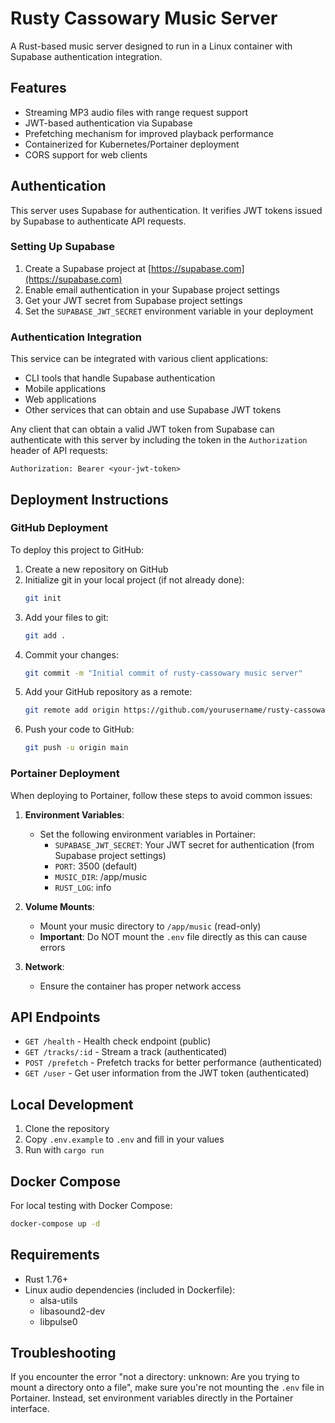 # Rusty Cassowary Music Server

A Rust-based music server designed to run in a Linux container with Supabase authentication integration.

## Features

- Streaming MP3 audio files with range request support
- JWT-based authentication via Supabase
- Prefetching mechanism for improved playback performance
- Containerized for Kubernetes/Portainer deployment
- CORS support for web clients

## Authentication

This server uses Supabase for authentication. It verifies JWT tokens issued by Supabase to authenticate API requests.

### Setting Up Supabase

1. Create a Supabase project at [https://supabase.com](https://supabase.com)
2. Enable email authentication in your Supabase project settings
3. Get your JWT secret from Supabase project settings
4. Set the `SUPABASE_JWT_SECRET` environment variable in your deployment

### Authentication Integration

This service can be integrated with various client applications:

- CLI tools that handle Supabase authentication
- Mobile applications
- Web applications
- Other services that can obtain and use Supabase JWT tokens

Any client that can obtain a valid JWT token from Supabase can authenticate with this server by including the token in the `Authorization` header of API requests:

```
Authorization: Bearer <your-jwt-token>
```

## Deployment Instructions

### GitHub Deployment

To deploy this project to GitHub:

1. Create a new repository on GitHub
2. Initialize git in your local project (if not already done):
   ```bash
   git init
   ```
3. Add your files to git:
   ```bash
   git add .
   ```
4. Commit your changes:
   ```bash
   git commit -m "Initial commit of rusty-cassowary music server"
   ```
5. Add your GitHub repository as a remote:
   ```bash
   git remote add origin https://github.com/yourusername/rusty-cassowary.git
   ```
6. Push your code to GitHub:
   ```bash
   git push -u origin main
   ```

### Portainer Deployment

When deploying to Portainer, follow these steps to avoid common issues:

1. **Environment Variables**: 
   - Set the following environment variables in Portainer:
     - `SUPABASE_JWT_SECRET`: Your JWT secret for authentication (from Supabase project settings)
     - `PORT`: 3500 (default)
     - `MUSIC_DIR`: /app/music
     - `RUST_LOG`: info

2. **Volume Mounts**:
   - Mount your music directory to `/app/music` (read-only)
   - **Important**: Do NOT mount the `.env` file directly as this can cause errors

3. **Network**:
   - Ensure the container has proper network access

## API Endpoints

- `GET /health` - Health check endpoint (public)
- `GET /tracks/:id` - Stream a track (authenticated)
- `POST /prefetch` - Prefetch tracks for better performance (authenticated)
- `GET /user` - Get user information from the JWT token (authenticated)

## Local Development

1. Clone the repository
2. Copy `.env.example` to `.env` and fill in your values
3. Run with `cargo run`

## Docker Compose

For local testing with Docker Compose:

```bash
docker-compose up -d
```

## Requirements

- Rust 1.76+
- Linux audio dependencies (included in Dockerfile):
  - alsa-utils
  - libasound2-dev
  - libpulse0

## Troubleshooting

If you encounter the error "not a directory: unknown: Are you trying to mount a directory onto a file", make sure you're not mounting the `.env` file in Portainer. Instead, set environment variables directly in the Portainer interface.
